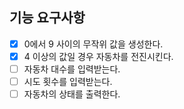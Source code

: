 ## 기능 요구사항

- [x] 0에서 9 사이의 무작위 값을 생성한다.
- [x] 4 이상의 값일 경우 자동차를 전진시킨다.
- [ ] 자동차 대수를 입력받는다.
- [ ] 시도 횟수를 입력받는다.
- [ ] 자동차의 상태를 출력한다.